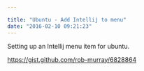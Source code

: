 ```yaml
---

title: "Ubuntu - Add Intellij to menu"
date: "2016-02-10 09:21:23"
---
```


Setting up an Intellij menu item for ubuntu.

https://gist.github.com/rob-murray/6828864
